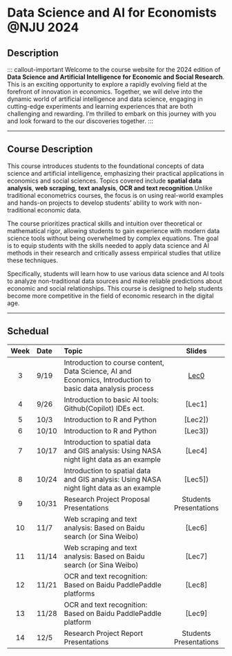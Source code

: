 # Data Science and AI for Economists \@NJU 2024

## Description

::: callout-important
Welcome to the course website for the 2024 edition of **Data Science and Artificial Intelligence for Economic and Social Research**. This is an exciting opportunity to explore a rapidly evolving field at the forefront of innovation in economics. Together, we will delve into the dynamic world of artificial intelligence and data science, engaging in cutting-edge experiments and learning experiences that are both challenging and rewarding. I’m thrilled to embark on this journey with you and look forward to the our discoveries together.
:::

------------------------------------------------------------------------

## Course Description

This course introduces students to the foundational concepts of data science and artificial intelligence, emphasizing their practical applications in economics and social sciences. Topics covered include **spatial data analysis**, **web scraping**, **text analysis**, **OCR and text recognition**.Unlike traditional econometrics courses, the focus is on using real-world examples and hands-on projects to develop students’ ability to work with non-traditional economic data.

The course prioritizes practical skills and intuition over theoretical or mathematical rigor, allowing students to gain experience with modern data science tools without being overwhelmed by complex equations. The goal is to equip students with the skills needed to apply data science and AI methods in their research and critically assess empirical studies that utilize these techniques.

Specifically, students will learn how to use various data science and AI tools to analyze non-traditional data sources and make reliable predictions about economic and social relationships. This course is designed to help students become more competitive in the field of economic research in the digital age.

------------------------------------------------------------------------

## Schedual 

| Week | Date  | Topic                                                                                                       |         Slides         |
|:----------------:|:-----------------|:-----------------|:-----------------:|
|  3   | 9/19  | Introduction to course content, Data Science, AI and Economics, Introduction to basic data analysis process |        [Lec0]()        |
|  4   | 9/26  | Introduction to basic AI tools: Github(Copilot) IDEs ect.  |        \[Lec1\]        |
|  5   | 10/3  | Introduction to R and Python                                                                                |       \[Lec2\])        |
|  6   | 10/10 | Introduction to R and Python                                                                                |       \[Lec3\])        |
|  7   | 10/17 | Introduction to spatial data and GIS analysis: Using NASA night light data as an example                    |        \[Lec4\]        |
|  8   | 10/24 | Introduction to spatial data and GIS analysis: Using NASA night light data as an example                    |       \[Lec5\])        |
|  9   | 10/31 | Research Project Proposal Presentations                                                                     | Students Presentations |
|  10  | 11/7  | Web scraping and text analysis: Based on Baidu search (or Sina Weibo)                                       |        \[Lec6\]        |
|  11  | 11/14 | Web scraping and text analysis: Based on Baidu search (or Sina Weibo)                                       |        \[Lec7\]        |
|  12  | 11/21 | OCR and text recognition: Based on Baidu PaddlePaddle platforms                                             |        \[Lec8\]        |
|  13  | 11/28 | OCR and text recognition: Based on Baidu PaddlePaddle platform                                              |        \[Lec9\]        |
|  14  | 12/5  | Research Project Report Presentations                                                                       | Students Presentations |




